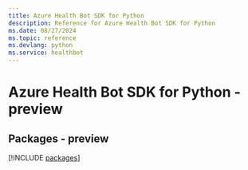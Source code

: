 ```yaml
---
title: Azure Health Bot SDK for Python
description: Reference for Azure Health Bot SDK for Python
ms.date: 08/27/2024
ms.topic: reference
ms.devlang: python
ms.service: healthbot
---
```

# Azure Health Bot SDK for Python - preview
## Packages - preview
[!INCLUDE [packages](health-bot-index.md)]